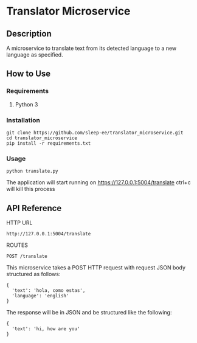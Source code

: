 # Translator Microservice

## Description
A microservice to translate text from its detected language to a new language as specified. 

## How to Use
### Requirements
1. Python 3
### Installation
```
git clone https://github.com/sleep-ee/translator_microservice.git
cd translator_microservice
pip install -r requirements.txt
```
### Usage
```
python translate.py
```
The application will start running on https://127.0.0.1:5004/translate
ctrl+c will kill this process

## API Reference
HTTP URL
```
http://127.0.0.1:5004/translate
```
ROUTES
```
POST /translate
```
This microservice takes a POST HTTP request with request JSON body structured as follows:
```
{
  'text': 'hola, como estas',
  'language': 'english'
}
```
The response will be in JSON and be structured like the following:
```
{
  'text': 'hi, how are you'
}
```
